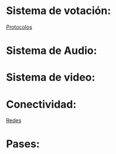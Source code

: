 <!-- TITLE: Wiki Tecnología -->
<!-- SUBTITLE: Página Wiki de documentación de Tecnología de la Cámara De Diputados de Santa Fe -->

# Sistema de votación:
[ Protocolos ](/protocolos)

# Sistema de Audio:

# Sistema de video:

# Conectividad:
[ Redes ](/redes)

# Pases:



